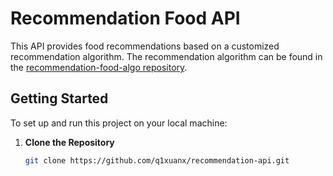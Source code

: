 # Recommendation Food API

This API provides food recommendations based on a customized recommendation algorithm. The recommendation algorithm can be found in the [recommendation-food-algo repository](https://github.com/q1xuanx/recommendation-algo).

## Getting Started

To set up and run this project on your local machine:

1. **Clone the Repository**

   ```bash
   git clone https://github.com/q1xuanx/recommendation-api.git

